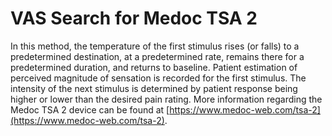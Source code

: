# VAS Search for Medoc TSA 2
In this method, the temperature of the first stimulus rises (or falls) to a predetermined destination, at a predetermined rate, remains there for a predetermined duration, and returns to baseline. Patient estimation of perceived magnitude of sensation is recorded for the first stimulus. The intensity of the next stimulus is determined by patient response being higher or lower than the desired pain rating. More information regarding the Medoc TSA 2 device can be found at [https://www.medoc-web.com/tsa-2](https://www.medoc-web.com/tsa-2). 
